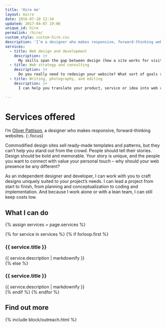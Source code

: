 ```yaml
---
title: 'Hire me'
layout: micro
date: 2016-07-18 12:34
updated: 2017-04-07 19:06
unique_id: hire
permalink: /hire/
custom_style: custom-hire.css
description: 'I’m a designer who makes responsive, forward-thinking websites – here is why you should work with me.'
services:
  - title: Web design and development
    description: |+
      My skills span the gap between design (how a site works for visitors) and development (how a site is technically put together – the code and implementation). These are sometimes considered separate disciplines, but I believe it is important to understand how they meet, especially for small projects.
  - title: Web strategy and consulting
    description: |+
      Do you really need to redesign your website? What sort of goals should you realistically have for your project? Do you have a gap in technical expertise in your organization but aren’t sure what it is? I can help you figure this out.
  - title: Writing, photography, and editing
    description: |+
      I can help you translate your product, service or idea into web content that is concise, clear, and attractive to the people you want to reach.

---
```


# Services offered

I’m [Oliver Pattison](/about/), a designer who makes responsive, forward-thinking websites.
{:.focus}

Commodified design sites sell ready-made templates and patterns, but they can’t help you stand out from the crowd. People should tell their stories. Design should be bold and memorable. Your story is unique, and the people you want to connect with value your personal touch – why should your web presence be any different?

As an independent designer and developer, I can work with you to craft designs uniquely suited to your project’s needs. I can lead a project from start to finish, from planning and conceptualization to coding and implementation. And because I work alone or with a lean team, I can still keep costs low.

## What I can do

{% assign services = page.services %}

<section class="services">
  {% for service in services %}
    {% if forloop.first %}
      <div class="services-item--featured">
        <h3>{{ service.title }}</h3>
        {{ service.description | markdownify }}
      </div>
    {% else %}
      <div class="services-item">
        <h3>{{ service.title }}</h3>
        {{ service.description | markdownify }}
      </div>
    {% endif %}
  {% endfor %}
</section>

## Find out more

{% include block/outreach.html %}

